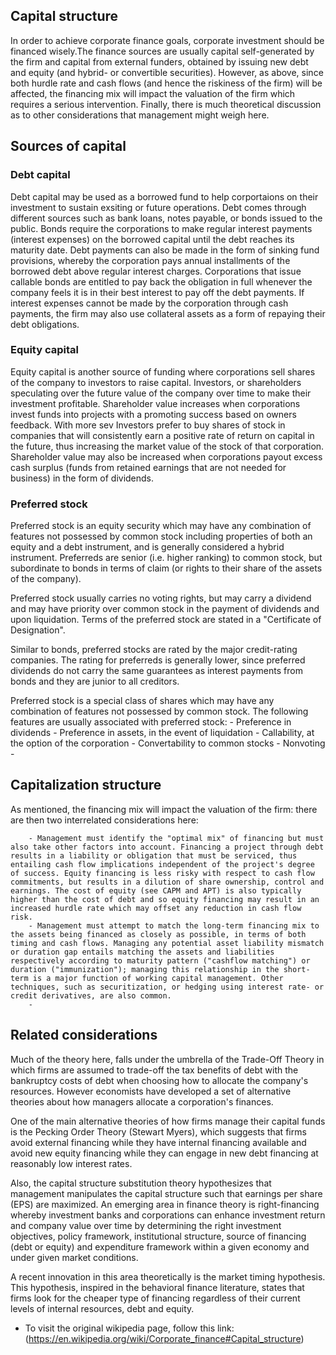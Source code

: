 ## Capital structure
In order to achieve corporate finance goals, corporate investment should be financed wisely.The finance sources are usually capital self-generated by the firm and capital from external funders, obtained by issuing new debt and equity (and hybrid- or convertible securities). However, as above, since both hurdle rate and cash flows (and hence the riskiness of the firm) will be affected, the financing mix will impact the valuation of the firm which requires a serious intervention. Finally, there is much theoretical discussion as to other considerations that management might weigh here.

## Sources of capital
### Debt capital
Debt capital may be used as a borrowed fund to help corportaions on their investment to sustain exsiting or future operations. Debt comes through different sources such as bank loans, notes payable, or bonds issued to the public. Bonds require the corporations to make regular interest payments (interest expenses) on the borrowed capital until the debt reaches its maturity date. Debt payments can also be made in the form of sinking fund provisions, whereby the corporation pays annual installments of the borrowed debt above regular interest charges. Corporations that issue callable bonds are entitled to pay back the obligation in full whenever the company feels it is in their best interest to pay off the debt payments. If interest expenses cannot be made by the corporation through cash payments, the firm may also use collateral assets as a form of repaying their debt obligations.

### Equity capital
Equity capital is another source of funding where corporations sell shares of the company to investors to raise capital. Investors, or shareholders speculating over the future value of the company over time to make their investment profitable. Shareholder value increases when corporations invest funds into projects with a promoting success based on owners feedback. With more sev Investors prefer to buy shares of stock in companies that will consistently earn a positive rate of return on capital in the future, thus increasing the market value of the stock of that corporation. Shareholder value may also be increased when corporations payout excess cash surplus (funds from retained earnings that are not needed for business) in the form of dividends.

### Preferred stock
Preferred stock is an equity security which may have any combination of features not possessed by common stock including properties of both an equity and a debt instrument, and is generally considered a hybrid instrument. Preferreds are senior (i.e. higher ranking) to common stock, but subordinate to bonds in terms of claim (or rights to their share of the assets of the company).

Preferred stock usually carries no voting rights, but may carry a dividend and may have priority over common stock in the payment of dividends and upon liquidation. Terms of the preferred stock are stated in a "Certificate of Designation".

Similar to bonds, preferred stocks are rated by the major credit-rating companies. The rating for preferreds is generally lower, since preferred dividends do not carry the same guarantees as interest payments from bonds and they are junior to all creditors.

Preferred stock is a special class of shares which may have any combination of features not possessed by common stock. The following features are usually associated with preferred stock:
        - Preference in dividends 
        - Preference in assets, in the event of liquidation 
        - Callability, at the option of the corporation
        - Convertability to common stocks
        - Nonvoting   
        - 
## Capitalization structure

As mentioned, the financing mix will impact the valuation of the firm: there are then two interrelated considerations here:

        - Management must identify the "optimal mix" of financing but must also take other factors into account. Financing a project through debt results in a liability or obligation that must be serviced, thus entailing cash flow implications independent of the project's degree of success. Equity financing is less risky with respect to cash flow commitments, but results in a dilution of share ownership, control and earnings. The cost of equity (see CAPM and APT) is also typically higher than the cost of debt and so equity financing may result in an increased hurdle rate which may offset any reduction in cash flow risk.
        - Management must attempt to match the long-term financing mix to the assets being financed as closely as possible, in terms of both timing and cash flows. Managing any potential asset liability mismatch or duration gap entails matching the assets and liabilities respectively according to maturity pattern ("cashflow matching") or duration ("immunization"); managing this relationship in the short-term is a major function of working capital management. Other techniques, such as securitization, or hedging using interest rate- or credit derivatives, are also common.
        - 
## Related considerations
Much of the theory here, falls under the umbrella of the Trade-Off Theory in which firms are assumed to trade-off the tax benefits of debt with the bankruptcy costs of debt when choosing how to allocate the company's resources. However economists have developed a set of alternative theories about how managers allocate a corporation's finances.

One of the main alternative theories of how firms manage their capital funds is the Pecking Order Theory (Stewart Myers), which suggests that firms avoid external financing while they have internal financing available and avoid new equity financing while they can engage in new debt financing at reasonably low interest rates.

Also, the capital structure substitution theory hypothesizes that management manipulates the capital structure such that earnings per share (EPS) are maximized. An emerging area in finance theory is right-financing whereby investment banks and corporations can enhance investment return and company value over time by determining the right investment objectives, policy framework, institutional structure, source of financing (debt or equity) and expenditure framework within a given economy and under given market conditions.

A recent innovation in this area theoretically is the market timing hypothesis. This hypothesis, inspired in the behavioral finance literature, states that firms look for the cheaper type of financing regardless of their current levels of internal resources, debt and equity.

- To visit the original wikipedia page, follow this link: (https://en.wikipedia.org/wiki/Corporate_finance#Capital_structure)